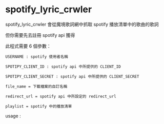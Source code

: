 # spotify_lyric_crwler
spotify_lyric_crwler 會從魔境歌詞網中抓取 spotify 播放清單中的歌曲的歌詞

但你需要先去註冊 spotify api 獲得

此程式需要 6 個參數：

    USERNAME : spotify 使用者名稱

    SPOTIPY_CLIENT_ID : spotify api 中所提供的 CLIENT_ID

    SPOTIPY_CLIENT_SECRET : spotify api 中所提供的 CLIENT_SECRET

    file_name = 下載檔案的自訂名稱

    redirect_url = spotify api 中所設定的 redirect_url

    playlist = spotify 中的播放清單

    
usage : 
